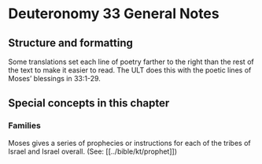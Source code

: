 # Deuteronomy 33 General Notes
## Structure and formatting

Some translations set each line of poetry farther to the right than the rest of the text to make it easier to read. The ULT does this with the poetic lines of Moses’ blessings in 33:1-29.

## Special concepts in this chapter

### Families
Moses gives a series of prophecies or instructions for each of the tribes of Israel and Israel overall. (See: [[../bible/kt/prophet]])